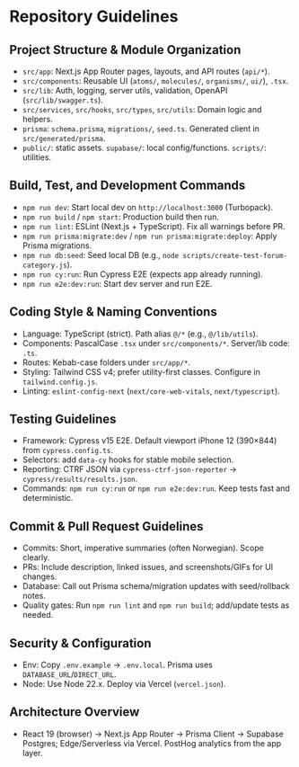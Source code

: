 # Repository Guidelines

## Project Structure & Module Organization
- `src/app`: Next.js App Router pages, layouts, and API routes (`api/*`).
- `src/components`: Reusable UI (`atoms/`, `molecules/`, `organisms/`, `ui/`), `.tsx`.
- `src/lib`: Auth, logging, server utils, validation, OpenAPI (`src/lib/swagger.ts`).
- `src/services`, `src/hooks`, `src/types`, `src/utils`: Domain logic and helpers.
- `prisma`: `schema.prisma`, `migrations/`, `seed.ts`. Generated client in `src/generated/prisma`.
- `public/`: static assets. `supabase/`: local config/functions. `scripts/`: utilities.

## Build, Test, and Development Commands
- `npm run dev`: Start local dev on `http://localhost:3000` (Turbopack).
- `npm run build` / `npm start`: Production build then run.
- `npm run lint`: ESLint (Next.js + TypeScript). Fix all warnings before PR.
- `npm run prisma:migrate:dev` / `npm run prisma:migrate:deploy`: Apply Prisma migrations.
- `npm run db:seed`: Seed local DB (e.g., `node scripts/create-test-forum-category.js`).
- `npm run cy:run`: Run Cypress E2E (expects app already running).
- `npm run e2e:dev:run`: Start dev server and run E2E.

## Coding Style & Naming Conventions
- Language: TypeScript (strict). Path alias `@/*` (e.g., `@/lib/utils`).
- Components: PascalCase `.tsx` under `src/components/*`. Server/lib code: `.ts`.
- Routes: Kebab-case folders under `src/app/*`.
- Styling: Tailwind CSS v4; prefer utility-first classes. Configure in `tailwind.config.js`.
- Linting: `eslint-config-next` (`next/core-web-vitals`, `next/typescript`).

## Testing Guidelines
- Framework: Cypress v15 E2E. Default viewport iPhone 12 (390×844) from `cypress.config.ts`.
- Selectors: add `data-cy` hooks for stable mobile selection.
- Reporting: CTRF JSON via `cypress-ctrf-json-reporter` → `cypress/results/results.json`.
- Commands: `npm run cy:run` or `npm run e2e:dev:run`. Keep tests fast and deterministic.

## Commit & Pull Request Guidelines
- Commits: Short, imperative summaries (often Norwegian). Scope clearly.
- PRs: Include description, linked issues, and screenshots/GIFs for UI changes.
- Database: Call out Prisma schema/migration updates with seed/rollback notes.
- Quality gates: Run `npm run lint` and `npm run build`; add/update tests as needed.

## Security & Configuration
- Env: Copy `.env.example` → `.env.local`. Prisma uses `DATABASE_URL`/`DIRECT_URL`.
- Node: Use Node 22.x. Deploy via Vercel (`vercel.json`).

## Architecture Overview
- React 19 (browser) → Next.js App Router → Prisma Client → Supabase Postgres; Edge/Serverless via Vercel. PostHog analytics from the app layer.

